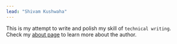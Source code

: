 ```yaml
---
lead: "Shivam Kushwaha"
---
```


This is my attempt to write and polish my skill of `technical writing`. \
Check my [about page](./about) to learn more about the author.

